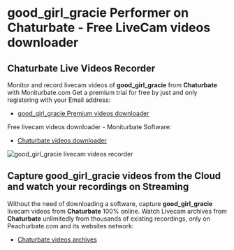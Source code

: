 # good_girl_gracie Performer on Chaturbate - Free LiveCam videos downloader

## Chaturbate Live Videos Recorder

Monitor and record livecam videos of **good_girl_gracie** from **Chaturbate** with Moniturbate.com
Get a premium trial for free by just and only registering with your Email address:
* [good_girl_gracie Premium videos downloader](https://moniturbate.com/request-demo-licence-key.html)

Free livecam videos downloader - Moniturbate Software:
* [Chaturbate videos downloader](https://moniturbate.com/moniturbate-download-software.html)

![good_girl_gracie livecam videos recorder](https://peachurnet.com/templates/moniturbate-software.png)


## Capture good_girl_gracie videos from the Cloud and watch your recordings on Streaming

Without the need of downloading a software, capture **good_girl_gracie** livecam videos from **Chaturbate** 100% online.
Watch Livecam archives from **Chaturbate** unlimitedly from thousands of existing recordings, only on Peachurbate.com and its websites network:
* [Chaturbate videos archives](https://peachurnet.com/)